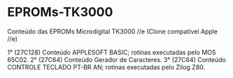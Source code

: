 # EPROMs-TK3000

Conteúdo das EPROMs Microdigital TK3000 //e (Clone compatível Apple //e)

1° (27C128) Conteúdo APPLESOFT BASIC; rotinas executadas pelo MOS 65C02.
2° (27C64)  Conteúdo Gerador de Caracteres.
3° (27C64)  Conteúdo CONTROLE TECLADO PT-BR AN; rotinas executadas pelo Zilog Z80.
